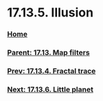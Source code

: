 # 17.13.5. Illusion

### [Home](./00-home.md)
### [Parent: 17.13. Map filters](./17-13-00-map-filters.md)
### [Prev: 17.13.4. Fractal trace](./17-13-04-fractal-trace.md)
### [Next: 17.13.6. Little planet](./17-13-06-little-planet.md)
